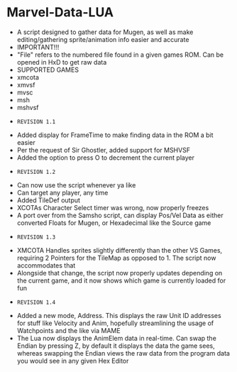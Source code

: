 # Marvel-Data-LUA
- A script designed to gather data for Mugen, as well as make editing/gathering sprite/animation info easier and accurate
- IMPORTANT!!!
- "File" refers to the numbered file found in a given games ROM. Can be opened in HxD to get raw data
- SUPPORTED GAMES
- xmcota
- xmvsf
- mvsc
- msh
- mshvsf
-     REVISION 1.1
- Added display for FrameTime to make finding data in the ROM a bit easier
- Per the request of Sir Ghostler, added support for MSHVSF
- Added the option to press O to decrement the current player
-     REVISION 1.2
- Can now use the script whenever ya like
- Can target any player, any time
- Added TileDef output
- XCOTAs Character Select timer was wrong, now properly freezes
- A port over from the Samsho script, can display Pos/Vel Data as either converted Floats for Mugen, or Hexadecimal like the Source game
-     REVISION 1.3
- XMCOTA Handles sprites slightly differently than the other VS Games, requiring 2 Pointers for the TileMap as opposed to 1. The script now accommodates that
- Alongside that change, the script now properly updates depending on the current game, and it now shows which game is currently loaded for fun
-     REVISION 1.4
- Added a new mode, Address. This displays the raw Unit ID addresses for stuff like Velocity and Anim, hopefully streamlining the usage of Watchpoints and the like via MAME
- The Lua now displays the AnimElem data in real-time. Can swap the Endian by pressing Z, by default it displays the data the game sees, whereas swapping the Endian views the raw data from the program data you would see in any given Hex Editor
